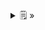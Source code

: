 <details>
  <summary>🗒  »</summary>
<table id="card">
    <tr>
        <td align="center">
            <h3>Tipo argumento y tipo construido</h3>
        </td>
    </tr>
    <tr>
        <td>
            <p>Cuando se <b>declara</b> una variable o parámetro de un tipo genérico se provee un <b>tipo argumento</b>.</p>
            <p>Al tipo asi declarado se le llama <b>tipo construido</b>.</p>
        </td>
    </tr>
</table>
</details>

